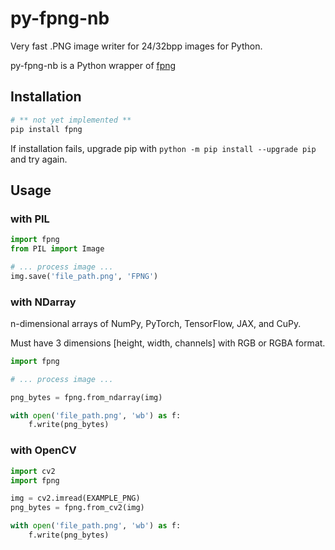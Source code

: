 # py-fpng-nb

Very fast .PNG image writer for 24/32bpp images for Python.

py-fpng-nb is a Python wrapper of [fpng](https://github.com/richgel999/fpng)


## Installation

```sh
# ** not yet implemented **
pip install fpng
```

If installation fails, upgrade pip with `python -m pip install --upgrade pip` and try again.


## Usage

### with PIL

```python
import fpng
from PIL import Image

# ... process image ...
img.save('file_path.png', 'FPNG')
```

### with NDarray

n-dimensional arrays of NumPy, PyTorch, TensorFlow, JAX, and CuPy.

Must have 3 dimensions [height, width, channels] with RGB or RGBA format.

```python
import fpng

# ... process image ...

png_bytes = fpng.from_ndarray(img)

with open('file_path.png', 'wb') as f:
    f.write(png_bytes)
```


### with OpenCV

```python
import cv2
import fpng

img = cv2.imread(EXAMPLE_PNG)
png_bytes = fpng.from_cv2(img)

with open('file_path.png', 'wb') as f:
    f.write(png_bytes)
```
